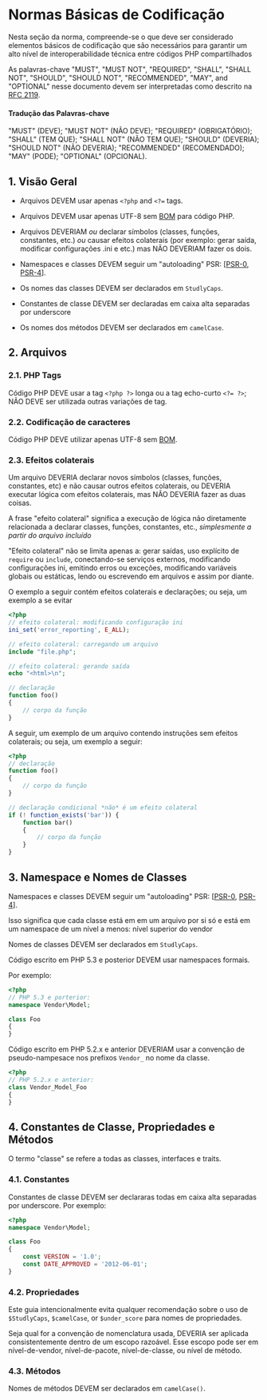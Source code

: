 # Normas Básicas de Codificação

Nesta seção da norma, compreende-se o que deve ser considerado elementos básicos de codificação
que são necessários para garantir um alto nível de interoperabilidade técnica entre códigos PHP
compartilhados

As palavras-chave "MUST", "MUST NOT", "REQUIRED", "SHALL", "SHALL NOT", "SHOULD",
"SHOULD NOT", "RECOMMENDED", "MAY", and "OPTIONAL" nesse documento 
devem ser interpretadas como descrito na [RFC 2119].

#### Tradução das Palavras-chave
"MUST" (DEVE);
"MUST NOT" (NÃO DEVE);
"REQUIRED" (OBRIGATÓRIO);
"SHALL" (TEM QUE);
"SHALL NOT" (NÃO TEM QUE);
"SHOULD" (DEVERIA);
"SHOULD NOT" (NÃO DEVERIA);
"RECOMMENDED" (RECOMENDADO);
"MAY" (PODE);
"OPTIONAL" (OPCIONAL).

[RFC 2119]: http://www.ietf.org/rfc/rfc2119.txt
[PSR-0]: https://github.com/php-fig/fig-standards/blob/master/accepted/PSR-0.md
[PSR-4]: https://github.com/php-fig/fig-standards/blob/master/accepted/PSR-4-autoloader.md
[BOM]: https://www.w3.org/International/questions/qa-byte-order-mark

## 1. Visão Geral

- Arquivos DEVEM usar apenas `<?php` and `<?=` tags.

- Arquivos DEVEM usar apenas UTF-8 sem [BOM] para código PHP.

- Arquivos DEVERIAM *ou* declarar símbolos (classes, funções, constantes, etc.)
  *ou* causar efeitos colaterais (por exemplo: gerar saída, modificar configurações .ini e etc.)
  mas NÃO DEVERIAM fazer os dois.

- Namespaces e classes DEVEM seguir um "autoloading" PSR: [[PSR-0], [PSR-4]].

- Os nomes das classes DEVEM ser declarados em `StudlyCaps`.

- Constantes de classe DEVEM ser declaradas em caixa alta separadas por underscore

- Os nomes dos métodos DEVEM ser declarados em `camelCase`.

## 2. Arquivos

### 2.1. PHP Tags

Código PHP DEVE usar a tag `<?php ?>` longa ou a tag echo-curto `<?= ?>`;
NÃO DEVE ser utilizada outras variações de tag.

### 2.2. Codificação de caracteres

Código PHP DEVE utilizar apenas UTF-8 sem [BOM].

### 2.3. Efeitos colaterais

Um arquivo DEVERIA declarar novos símbolos (classes, funções, constantes, etc) e não causar outros efeitos colaterais, 
ou DEVERIA executar lógica com efeitos colaterais, mas NÃO DEVERIA fazer as duas coisas.

A frase "efeito colateral" significa a execução de lógica não diretamente relacionada a declarar classes, funções, constantes, etc.,
*simplesmente a partir do arquivo incluído*

"Efeito colateral" não se limita apenas a: gerar saídas, uso explícito de `require` ou `include`, conectando-se serviços externos, modificando configurações ini, emitindo erros ou exceções, modificando variáveis globais ou estáticas,
lendo ou escrevendo em arquivos e assim por diante.

O exemplo a seguir contém efeitos colaterais e declarações; ou seja, um exemplo a se evitar

~~~php
<?php
// efeito colateral: modificando configuração ini
ini_set('error_reporting', E_ALL);

// efeito colateral: carregando um arquivo
include "file.php";

// efeito colateral: gerando saída
echo "<html>\n";

// declaração
function foo()
{
    // corpo da função
}
~~~


A seguir, um exemplo de um arquivo contendo instruções sem efeitos colaterais; ou seja, um exemplo a seguir:

~~~php
<?php
// declaração
function foo()
{
    // corpo da função
}

// declaração condicional *não* é um efeito colateral
if (! function_exists('bar')) {
    function bar()
    {
        // corpo da função
    }
}
~~~

## 3. Namespace e Nomes de Classes

Namespaces e classes DEVEM seguir um "autoloading" PSR: [[PSR-0], [PSR-4]].

Isso significa que cada classe está em em um arquivo por si só
e está em um namespace de um nível a menos: nível superior do vendor

Nomes de classes DEVEM ser declarados em `StudlyCaps`.

Código escrito em PHP 5.3 e posterior DEVEM usar namespaces formais.

Por exemplo:

~~~php
<?php
// PHP 5.3 e porterior:
namespace Vendor\Model;

class Foo
{
}
~~~

Código escrito em PHP 5.2.x e anterior DEVERIAM usar a convenção de pseudo-nampesace
nos prefixos `Vendor_` no nome da classe.

~~~php
<?php
// PHP 5.2.x e anterior:
class Vendor_Model_Foo
{
}
~~~

## 4. Constantes de Classe, Propriedades e Métodos

O termo "classe" se refere a todas as classes, interfaces e traits.

### 4.1. Constantes

Constantes de classe DEVEM ser declararas todas em caixa alta separadas por underscore.
Por exemplo:

~~~php
<?php
namespace Vendor\Model;

class Foo
{
    const VERSION = '1.0';
    const DATE_APPROVED = '2012-06-01';
}
~~~

### 4.2. Propriedades

Este guia intencionalmente evita qualquer recomendação sobre o uso de
`$StudlyCaps`, `$camelCase`, or `$under_score` para nomes de propriedades.


Seja qual for a convenção de nomenclatura usada, DEVERIA ser aplicada consistentemente dentro de um
escopo razoável. Esse escopo pode ser em nível-de-vendor, nível-de-pacote, nível-de-classe,
ou nível de método.

### 4.3. Métodos

Nomes de métodos DEVEM ser declarados em `camelCase()`.
